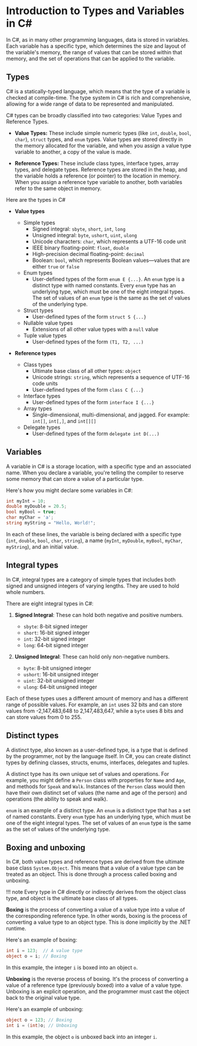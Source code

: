 # Introduction to Types and Variables in C\#

In C#, as in many other programming languages, data is stored in variables. Each variable has a specific type, which determines the size and layout of the variable's memory, the range of values that can be stored within that memory, and the set of operations that can be applied to the variable.

## Types

C# is a statically-typed language, which means that the type of a variable is checked at compile-time. The type system in C# is rich and comprehensive, allowing for a wide range of data to be represented and manipulated.

C# types can be broadly classified into two categories: Value Types and Reference Types.

- **Value Types:** These include simple numeric types (like `int`, `double`, `bool`, `char`), `struct` types, and `enum` types. Value types are stored directly in the memory allocated for the variable, and when you assign a value type variable to another, a copy of the value is made.

- **Reference Types:** These include class types, interface types, array types, and delegate types. Reference types are stored in the heap, and the variable holds a reference (or pointer) to the location in memory. When you assign a reference type variable to another, both variables refer to the same object in memory.

Here are the types in C#

- **Value types**
  - Simple types
    - Signed integral: `sbyte`, `short`, `int`, `long`
    - Unsigned integral: `byte`, `ushort`, `uint`, `ulong`
    - Unicode characters: `char`, which represents a UTF-16 code unit
    - IEEE binary floating-point: `float`, `double`
    - High-precision decimal floating-point: `decimal`
    - Boolean: `bool`, which represents Boolean values—values that are either `true` or `false`
  - Enum types
    - User-defined types of the form `enum E {...}`. An `enum` type is a distinct type with named constants. Every `enum` type has an underlying type, which must be one of the eight integral types. The set of values of an `enum` type is the same as the set of values of the underlying type.
  - Struct types
    - User-defined types of the form `struct S {...}`
  - Nullable value types
    - Extensions of all other value types with a `null` value
  - Tuple value types
    - User-defined types of the form `(T1, T2, ...)`

- **Reference types**
  - Class types
    - Ultimate base class of all other types: `object`
    - Unicode strings: `string`, which represents a sequence of UTF-16 code units
    - User-defined types of the form `class C {...}`
  - Interface types
    - User-defined types of the form `interface I {...}`
  - Array types
    - Single-dimensional, multi-dimensional, and jagged. For example: `int[]`, `int[,]`, and `int[][]`
  - Delegate types
    - User-defined types of the form `delegate int D(...)`

## Variables

A variable in C# is a storage location, with a specific type and an associated name. When you declare a variable, you're telling the compiler to reserve some memory that can store a value of a particular type.

Here's how you might declare some variables in C#:

```csharp
int myInt = 10;
double myDouble = 20.5;
bool myBool = true;
char myChar = 'a';
string myString = "Hello, World!";
```

In each of these lines, the variable is being declared with a specific type (`int`, `double`, `bool`, `char`, `string`), a name (`myInt`, `myDouble`, `myBool`, `myChar`, `myString`), and an initial value.

## Integral types

In C#, integral types are a category of simple types that includes both signed and unsigned integers of varying lengths. They are used to hold whole numbers. 

There are eight integral types in C#:

1. **Signed Integral**: These can hold both negative and positive numbers.
   - `sbyte`: 8-bit signed integer
   - `short`: 16-bit signed integer
   - `int`: 32-bit signed integer
   - `long`: 64-bit signed integer

2. **Unsigned Integral**: These can hold only non-negative numbers.
   - `byte`: 8-bit unsigned integer
   - `ushort`: 16-bit unsigned integer
   - `uint`: 32-bit unsigned integer
   - `ulong`: 64-bit unsigned integer

Each of these types uses a different amount of memory and has a different range of possible values. For example, an `int` uses 32 bits and can store values from -2,147,483,648 to 2,147,483,647, while a `byte` uses 8 bits and can store values from 0 to 255.

## Distinct types

A distinct type, also known as a user-defined type, is a type that is defined by the programmer, not by the language itself. In C#, you can create distinct types by defining classes, structs, enums, interfaces, delegates and tuples.

A distinct type has its own unique set of values and operations. For example, you might define a `Person` class with properties for `Name` and `Age`, and methods for `Speak` and `Walk`. Instances of the `Person` class would then have their own distinct set of values (the name and age of the person) and operations (the ability to speak and walk).

`enum` is an example of a distinct type. An `enum` is a distinct type that has a set of named constants. Every `enum` type has an underlying type, which must be one of the eight integral types. The set of values of an `enum` type is the same as the set of values of the underlying type.

## Boxing and unboxing

In C#, both value types and reference types are derived from the ultimate base class `System.Object`. This means that a value of a value type can be treated as an object. This is done through a process called boxing and unboxing.

!!! note
    Every type in C# directly or indirectly derives from the object class type, and object is the ultimate base class of all types.

**Boxing** is the process of converting a value of a value type into a value of the corresponding reference type. In other words, boxing is the process of converting a value type to an object type. This is done implicitly by the .NET runtime.

Here's an example of boxing:

```csharp
int i = 123;  // A value type
object o = i; // Boxing
```

In this example, the integer `i` is boxed into an object `o`.

**Unboxing** is the reverse process of boxing. It's the process of converting a value of a reference type (previously boxed) into a value of a value type. Unboxing is an explicit operation, and the programmer must cast the object back to the original value type.

Here's an example of unboxing:

```csharp
object o = 123; // Boxing
int i = (int)o; // Unboxing
```

In this example, the object `o` is unboxed back into an integer `i`.
